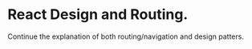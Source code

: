 # React Design and Routing.
 
Continue the explanation of both routing/navigation and design patters.